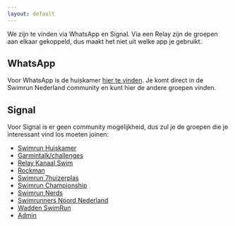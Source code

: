 ```yaml
---
layout: default
---
```


We zijn te vinden via WhatsApp en Signal. Via een Relay zijn de groepen aan elkaar gekoppeld, dus maakt het niet uit welke app je gebruikt.

## WhatsApp

Voor WhatsApp is de huiskamer [hier te vinden](https://chat.whatsapp.com/K1Z4r7PSRCH1DEW4rxEnSa). Je komt direct in de Swimrun Nederland community en kunt hier de andere groepen vinden.

## Signal

Voor Signal is er geen community mogelijkheid, dus zul je de groepen die je interessant vind los moeten joinen:

* [Swimrun Huiskamer](https://signal.group/#CjQKIPd6whar_w-rTcJ8n9ER-8Nk-dY5hBraQSZwI_7TJESPEhA5Ixg4Vjo8ZcTEBMsRQNfG)
* [Garmintalk/challenges](https://signal.group/#CjQKIAosHLa6urn4NW57ahwhJOuWCJLzqasxJJEUzfwBUBiGEhA7fjAtEztg5ssDlQeMZaQ2)
* [Relay Kanaal Swim](https://signal.group/#CjQKII1ajfqV_LDRz2jZgF0hk9AiinoHrsKoebxvvqfLXL8kEhCyTH8-hYY__ZaYwMC3WPUq)
* [Rockman](https://signal.group/#CjQKINHooFDtkWm1RIU3Wwi3hXbsIScksFTTl1s6HJCrj_4rEhA46Hd9tZJkUw3uWSrK69y-)
* [Swimrun 7huizerplas](https://signal.group/#CjQKIC-DJRREZDlXZmEnNy2yztcwEgOsYSFE-1P9VqekKI4HEhC64cfRtX-MStyolNZ0J1N8)
* [Swimrun Championship](https://signal.group/#CjQKILvjtvjT1_w8ohq0bjidDf8aB2wfNwgNUzujQsNU0y0OEhBuHSnpfI60z_HJTKQKwGv0)
* [Swimrun Nerds](https://signal.group/#CjQKIF4J9BU5eSzFQ42O5EyJ3wvUUaP2i78ZFN8VABfTqZPfEhCDcskKgp1xPSWPxVPFpMTZ)
* [Swimrunners Noord Nederland](https://signal.group/#CjQKIFDgD9CDbm2t3AUex-fdmV3_qHlhPy1GumFcE5IYcEfNEhB9mTmxo6L3fstPKQiWOZfe)
* [Wadden SwimRun](https://signal.group/#CjQKIMqJ211WAtWvihNnCXBfkKB9pyA2SdvTljYiLitZ_rcfEhBlaEMgMI8Fwp9NXtpNGIB-)
* [Admin](https://signal.group/#CjQKIMYzFBUUWJWqfHQfgIPYyG4VKJlD3dH5sVJLuW7SvmUVEhCNF3HNGZ6JV_RTCmzW-qYy)

